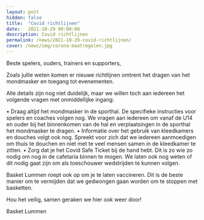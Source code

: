```yaml
---
layout: post
hidden: false
title:  "Covid richtlijnen"
date:   2021-10-29 00:00:00
description: Covid richtlijnen
permalink: /news/2021-10-29-covid-richtlijnen/
cover: /news/img/corona-maatregelen.jpg
---
```


Beste spelers, ouders, trainers en supporters,

Zoals jullie weten komen er nieuwe richtlijnen omtrent het dragen van het mondmasker en toegang tot evenementen.

Alle details zijn nog niet duidelijk, maar we willen toch aan iedereen het volgende vragen met onmiddellijke ingang: 

•	Draag altijd het mondmasker in de sporthal. De specifieke instructies voor spelers en coaches volgen nog. We vragen aan iedereen om vanaf de U14 en ouder bij het binnenkomen van de hal en verplaatsingen in de sporthal het mondmasker te dragen. 
•	Informatie over het gebruik van kleedkamers en douches volgt ook nog. Spreekt voor zich dat we iedereen aanmoedigen om thuis te douchen en niet met te veel mensen samen in de kleedkamer te zitten.
•	Zorg dat je het Covid Safe Ticket bij de hand hebt. Dit is zo wie zo nodig om nog in de cafetaria binnen te mogen. We laten ook nog weten of dit nodig gaat zijn om als toeschouwer wedstrijden te kunnen volgen.

Basket Lummen roept ook op om je te laten vaccineren. Dit is de beste manier om te vermijden dat we gedwongen gaan worden om te stoppen met basketten.

Hou het veilig, samen geraken we hier ook weer door!

Basket Lummen
